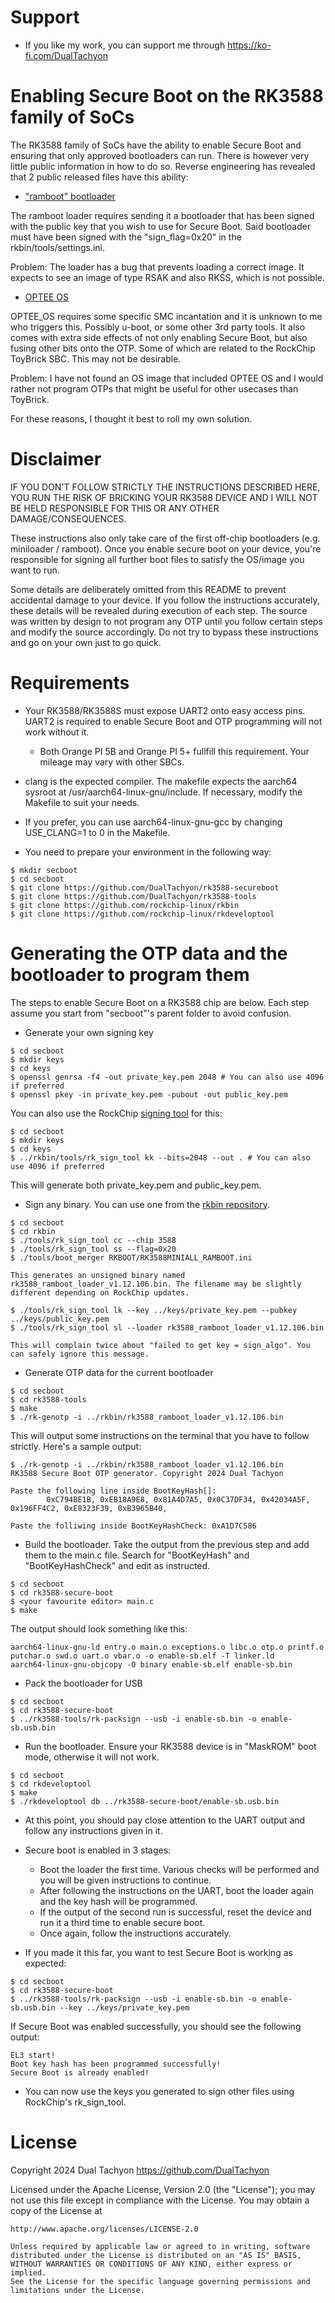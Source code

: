 # Support

* If you like my work, you can support me through https://ko-fi.com/DualTachyon

# Enabling Secure Boot on the RK3588 family of SoCs

The RK3588 family of SoCs have the ability to enable Secure Boot and ensuring that only approved bootloaders can run.
There is however very little public information in how to do so. Reverse engineering has revealed that 2 public released files have this ability:

- ["ramboot" bootloader](https://github.com/rockchip-linux/rkbin/blob/master/bin/rk35/rk3588_ramboot_v1.06.bin)

The ramboot loader requires sending it a bootloader that has been signed with the public key that you wish to use for Secure Boot.
Said bootloader must have been signed with the "sign_flag=0x20" in the rkbin/tools/settings.ini.

Problem: The loader has a bug that prevents loading a correct image. It expects to see an image of type RSAK and also RKSS, which is not possible.

- [OPTEE OS](https://github.com/rockchip-linux/rkbin/blob/master/bin/rk35/rk3588_bl32_v1.13.bin)

OPTEE_OS requires some specific SMC incantation and it is unknown to me who triggers this. Possibly u-boot, or some other 3rd party tools.
It also comes with extra side effects of not only enabling Secure Boot, but also fusing other bits onto the OTP. Some of which are related to the RockChip ToyBrick SBC. This may not be desirable.

Problem: I have not found an OS image that included OPTEE OS and I would rather not program OTPs that might be useful for other usecases than ToyBrick.

For these reasons, I thought it best to roll my own solution.

# Disclaimer

IF YOU DON'T FOLLOW STRICTLY THE INSTRUCTIONS DESCRIBED HERE, YOU RUN THE RISK OF BRICKING YOUR RK3588 DEVICE AND I WILL NOT BE HELD RESPONSIBLE FOR THIS OR ANY OTHER DAMAGE/CONSEQUENCES.

These instructions also only take care of the first off-chip bootloaders (e.g. miniloader / ramboot). Once you enable secure boot on your device, you're responsible for signing all further boot files to satisfy the OS/image you want to run.

Some details are deliberately omitted from this README to prevent accidental damage to your device. If you follow the instructions accurately, these details will be revealed during execution of each step. The source was written by design to not program any OTP until you follow certain steps and modify the source accordingly. Do not try to bypass these instructions and go on your own just to go quick.

# Requirements

- Your RK3588/RK3588S must expose UART2 onto easy access pins. UART2 is required to enable Secure Boot and OTP programming will not work without it.
  - Both Orange PI 5B and Orange PI 5+ fullfill this requirement. Your mileage may vary with other SBCs.

- clang is the expected compiler. The makefile expects the aarch64 sysroot at /usr/aarch64-linux-gnu/include. If necessary, modify the Makefile to suit your needs.

- If you prefer, you can use aarch64-linux-gnu-gcc by changing USE_CLANG=1 to 0 in the Makefile.

- You need to prepare your environment in the following way:

```
$ mkdir secboot
$ cd secboot
$ git clone https://github.com/DualTachyon/rk3588-secureboot
$ git clone https://github.com/DualTachyon/rk3588-tools
$ git clone https://github.com/rockchip-linux/rkbin
$ git clone https://github.com/rockchip-linux/rkdeveloptool
```

# Generating the OTP data and the bootloader to program them

The steps to enable Secure Boot on a RK3588 chip are below. Each step assume you start from "secboot"'s parent folder to avoid confusion.

- Generate your own signing key

```
$ cd secboot
$ mkdir keys
$ cd keys
$ openssl genrsa -f4 -out private_key.pem 2048 # You can also use 4096 if preferred
$ openssl pkey -in private_key.pem -pubout -out public_key.pem
```

You can also use the RockChip [signing tool](https://github.com/rockchip-linux/rkbin/blob/master/tools/rk_sign_tool) for this:

```
$ cd secboot
$ mkdir keys
$ cd keys
$ ../rkbin/tools/rk_sign_tool kk --bits=2048 --out . # You can also use 4096 if preferred
```
This will generate both private_key.pem and public_key.pem.

- Sign any binary. You can use one from the [rkbin repository](https://github.com/rockchip-linux/rkbin/).

```
$ cd secboot
$ cd rkbin
$ ./tools/rk_sign_tool cc --chip 3588
$ ./tools/rk_sign_tool ss --flag=0x20
$ ./tools/boot_merger RKBOOT/RK3588MINIALL_RAMBOOT.ini

This generates an unsigned binary named rk3588_ramboot_loader_v1.12.106.bin. The filename may be slightly different depending on RockChip updates.

$ ./tools/rk_sign_tool lk --key ../keys/private_key.pem --pubkey ../keys/public_key.pem
$ ./tools/rk_sign_tool sl --loader rk3588_ramboot_loader_v1.12.106.bin

This will complain twice about "failed to get key = sign_algo". You can safely ignore this message.
```

- Generate OTP data for the current bootloader

```
$ cd secboot
$ cd rk3588-tools
$ make
$ ./rk-genotp -i ../rkbin/rk3588_ramboot_loader_v1.12.106.bin
```

This will output some instructions on the terminal that you have to follow strictly.
Here's a sample output:

```
$ ./rk-genotp -i ../rkbin/rk3588_ramboot_loader_v1.12.106.bin
RK3588 Secure Boot OTP generator. Copyright 2024 Dual Tachyon

Paste the following line inside BootKeyHash[]:
        0xC794BE1B, 0xEB18A9E8, 0x81A4D7A5, 0x0C37DF34, 0x42034A5F, 0x196FF4C2, 0xE8323F39, 0xB3965B40,

Paste the folliwing inside BootKeyHashCheck: 0xA1D7C586
```

- Build the bootloader. Take the output from the previous step and add them to the main.c file. Search for "BootKeyHash" and "BootKeyHashCheck" and edit as instructed.

```
$ cd secboot
$ cd rk3588-secure-boot
$ <your favourite editor> main.c
$ make
```

The output should look something like this:

```
aarch64-linux-gnu-ld entry.o main.o exceptions.o libc.o otp.o printf.o putchar.o swd.o uart.o vbar.o -o enable-sb.elf -T linker.ld
aarch64-linux-gnu-objcopy -O binary enable-sb.elf enable-sb.bin
```

- Pack the bootloader for USB

```
$ cd secboot
$ cd rk3588-secure-boot
$ ../rk3588-tools/rk-packsign --usb -i enable-sb.bin -o enable-sb.usb.bin
```

- Run the bootloader. Ensure your RK3588 device is in "MaskROM" boot mode, otherwise it will not work.

```
$ cd secboot
$ cd rkdeveloptool
$ make
$ ./rkdeveloptool db ../rk3588-secure-boot/enable-sb.usb.bin
```

- At this point, you should pay close attention to the UART output and follow any instructions given in it.

- Secure boot is enabled in 3 stages:
  - Boot the loader the first time. Various checks will be performed and you will be given instructions to continue.
  - After following the instructions on the UART, boot the loader again and the key hash will be programmed.
  - If the output of the second run is successful, reset the device and run it a third time to enable secure boot.
  - Once again, follow the instructions accurately.

- If you made it this far, you want to test Secure Boot is working as expected:

```
$ cd secboot
$ cd rk3588-secure-boot
$ ../rk3588-tools/rk-packsign --usb -i enable-sb.bin -o enable-sb.usb.bin --key ../keys/private_key.pem
```

If Secure Boot was enabled successfully, you should see the following output:

```
EL3 start!
Boot key hash has been programmed successfully!
Secure Boot is already enabled!
```

- You can now use the keys you generated to sign other files using RockChip's rk_sign_tool.

# License

Copyright 2024 Dual Tachyon
https://github.com/DualTachyon

Licensed under the Apache License, Version 2.0 (the "License");
you may not use this file except in compliance with the License.
You may obtain a copy of the License at

    http://www.apache.org/licenses/LICENSE-2.0

    Unless required by applicable law or agreed to in writing, software
    distributed under the License is distributed on an "AS IS" BASIS,
    WITHOUT WARRANTIES OR CONDITIONS OF ANY KIND, either express or implied.
    See the License for the specific language governing permissions and
    limitations under the License.

